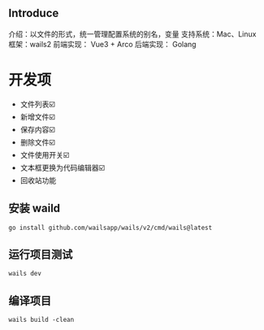 ## Introduce
介绍：以文件的形式，统一管理配置系统的别名，变量
支持系统：Mac、Linux
框架：wails2
前端实现： Vue3 + Arco
后端实现： Golang

# 开发项
- 文件列表☑️
- 新增文件☑️
- 保存内容☑️
- 删除文件☑️
- 文件使用开关☑️
- 文本框更换为代码编辑器☑️
- 回收站功能

## 安装 waild
```
go install github.com/wailsapp/wails/v2/cmd/wails@latest
```

## 运行项目测试
```
wails dev
```

## 编译项目
```
wails build -clean
```